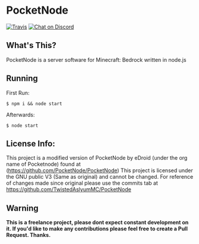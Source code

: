 # PocketNode
[![Travis](https://img.shields.io/travis/TwistedAsylumMC/PocketNode/master.svg?style=for-the-badge)](https://travis-ci.org/TwistedAsylumMC/PocketNode) [![Chat on Discord](https://img.shields.io/badge/Chat-On%20Discord-738BD7.svg?style=for-the-badge)](https://discord.gg/5ASF9vb)

## What's This?
PocketNode is a server software for Minecraft: Bedrock written in node.js

## Running
First Run:
```
$ npm i && node start
```

Afterwards:
```
$ node start
```

## License Info:
This project is a modified version of PocketNode by eDroid (under the org name of Pocketnode) found at (https://github.com/PocketNode/PocketNode)
This project is licensed under the GNU public V3 (Same as original) and cannot be changed.
For reference of changes made since original please use the commits tab at https://github.com/TwistedAslyumMC/PocketNode

## Warning
**This is a freelance project, please dont expect constant development on it. If you'd like to make any contributions please feel free to create a Pull Request. Thanks.**
